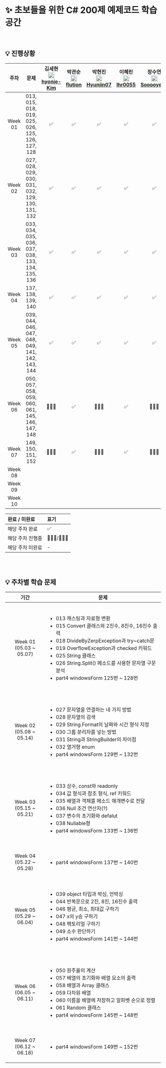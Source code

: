 #  ✨ 초보들을 위한 C# 200제 예제코드 학습 공간

<br>

## 💡 진행상황

|      주차      | 문제 | 김세현<br><img src="https://cdn-icons-png.flaticon.com/256/25/25231.png" width=20><br>[hyonie-Kim](https://github.com/hyonie-Kim) | 박관순<br><img src="https://cdn-icons-png.flaticon.com/256/25/25231.png" width=20>[flution](https://github.com/flution) | 박현진<br><img src="https://cdn-icons-png.flaticon.com/256/25/25231.png" width=20>[Hyunjin07](https://github.com/Hyunjin07) | 이혜린<br><img src="https://cdn-icons-png.flaticon.com/256/25/25231.png" width=20>[lhr0055](https://github.com/lhr0055) | 장수연<br><img src="https://cdn-icons-png.flaticon.com/256/25/25231.png" width=20>[Sooooyeon](https://github.com/Sooooyeon) | 홍지민<br><img src="https://cdn-icons-png.flaticon.com/256/25/25231.png" width=20>[jiiminhong](https://github.com/jiiminhong) | 김태훈<br><img src="https://cdn-icons-png.flaticon.com/256/25/25231.png" width=20>[thk8lue](https://github.com/thk8lue) |
| :----------: | :----------: | :----------: | :----------: | :----------: | :----------: | :----------: | :----------: | :----------: |
| Week 01</br> |  013, 015, 018, 019, 025, 026, 125, 126, 127, 128 | ✅ | ✅ | ✅ | ✅ | ✅ | ✅  | ✅
| Week 02</br> | 027, 028, 029, 030, 031, 032, 129, 130, 131, 132 | ✅ | ✅ | ✅ | ✅ | ✅ | ✅  | ✅
| Week 03</br> | 033, 034, 035, 036, 037, 038, 133, 134, 135, 136  | ✅ | ✅ |✅  | ✅ | ✅ | ✅ |✅ |   
| Week 04</br> | 137, 138, 139, 140 | ✅ | ✅ | ✅  | ✅ | ✅ | ✅ |✅ 
| Week 05</br> | 039, 044, 046, 047, 048, 049, 141, 142, 143, 144 | ✅ | ✅ | ✅ | ✅ |✅  | ✅ | ✅  
| Week 06</br> | 050, 057, 058, 059, 060, 061, 145, 146, 147, 148 |🏃🏻‍♀️ | ✅ | 🏃🏻‍♀️ | ✅ |🏃🏻‍♀️  | 🏃🏻‍♀️ | 🏃🏻‍♂️  
| Week 07</br> | 149, 150, 151, 152 | 🏃🏻‍♀️ | ✅ | 🏃🏻‍♀️ | ✅ |🏃🏻‍♀️  |🏃🏻‍♀️  | 🏃🏻‍♂️  
| Week 08</br> |  |  |  |  |  |  |  |   
| Week 09</br> |  |  |  |  |  |  |  |   
| Week 10</br> |  |  |  |  |  |  |  |   

|       완료 / 미완료        | 표기 |
| :--------------------- | :--- |
| 해당 주차 완료     | ✅ |
| 해당 주차 진행중     | 🏃🏻‍♀️/🏃🏻‍♂️ |
| 해당 주차 미완료    | - |


<br>
<br>

## 💡 주차별 학습 문제
|        기간         |     문제    |
| :--------------: | :---------: |
| Week 01</br>(05.03 ~ 05.07) | <ul align=left><br><li>013 캐스팅과 자료형 변환</li><li>015 Convert 클래스와 2진수, 8진수, 16진수 출력</li><li>018 DivideByZerpException과 try~catch문</li><li>019 OverflowException과 checked 키워드</li><li>025 String 클래스</li><li>026 String.Split() 메소드를 사용한 문자열 구문 분석</li><li>part4 windowsForm 125번 ~ 128번</li><br></ul>| 
| Week 02</br>(05.08 ~ 05.14) | <ul align=left><br><li>027 문자열을 연결하는 네 가지 방법</li><li>028 문자열의 검색</li><li>029 String.Format의 날짜와 시간 형식 지정</li><li>030 그룹 분리자를 넣는 방법</li><li>031 String과 StringBuilder의 차이점</li><li>032 열거형 enum</li><li>part4 windowsForm 129번 ~ 132번</li><br></ul>| 
| Week 03</br>(05.15 ~ 05.21) | <ul align=left><br><li>033 상수, const와 readonly</li><li>034 값 형식과 참조 형식, ref 키워드</li><li>035 배열과 객체를 메소드 매개변수로 전달</li><li>036 Null 조건 연산자(?)</li><li>037 변수의 초기화와 defalut</li><li>038 Nullable형</li><li>part4 windowsForm 133번 ~ 136번</li><br></ul>|
| Week 04</br>(05.22 ~ 05.28) | <ul align=left><br><li>part4 windowsForm 137번 ~ 140번</li><br></ul>|
| Week 05</br>(05.29 ~ 06.04) | <ul align=left><br><li>039 object 타입과 박싱, 언박싱</li><li>044 반복문으로 2진, 8진, 16진수 출력</li><li>046 평균, 최소, 최대값 구하기</li><li>047 x의 y승 구하기</li><li>048 팩토리얼 구하기</li><li>049 소수 판단하기</li><li>part4 windowsForm 141번 ~ 144번</li><br></ul>| 
| Week 06</br>(06.05 ~ 06.11) | <ul align=left><br><li>050 원주율의 계산</li><li>057 배열의 초기화와 배열 요소의 출력</li><li>058 배열과 Array 클래스</li><li>059 다차원 배열</li><li>060 이름을 배열에 저장하고 알파벳 순으로 정렬</li><li>061 Random 클래스</li><li>part4 windowsForm 145번 ~ 148번</li><br></ul>|
| Week 07</br>(06.12 ~ 06.18) | <ul align=left><br><li>part4 windowsForm 149번 ~ 152번</li><br></ul>|
